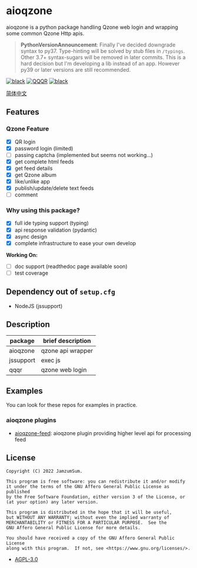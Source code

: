 # aioqzone

aioqzone is a python package handling Qzone web login and wrapping some common Qzone Http apis.

> **PythonVersionAnnouncement**: Finally I've decided downgrade syntax to py37. Type-hinting will be solved by stub files in `/typings`. Other 3.7+ syntax-sugars will be removed in later commits. This is a hard decision but I'm developing a lib instead of an app. However py39 or later versions are still recommended.

[![black](https://img.shields.io/badge/python-3.10-blue.svg)][home]
[![QQQR](https://github.com/JamzumSum/aioqzone/actions/workflows/qqqr.yml/badge.svg?branch=beta&event=schedule)](https://github.com/JamzumSum/aioqzone/actions/workflows/qqqr.yml)
[![black](https://img.shields.io/badge/code%20style-black-000000.svg)](https://github.com/psf/black)

[简体中文](README_zh-cn.md)

## Features

### Qzone Feature

- [x] QR login
- [x] password login (limited)
- [ ] passing captcha (implemented but seems not working...)
- [x] get complete html feeds
- [x] get feed details
- [x] get Qzone album
- [x] like/unlike app
- [x] publish/update/delete text feeds
- [ ] comment

### Why using this package?

- [x] full ide typing support (typing)
- [x] api response validation (pydantic)
- [x] async design
- [x] complete infrastructure to ease your own develop

__Working On:__

- [ ] doc support (readthedoc page available soon)
- [ ] test coverage

## Dependency out of `setup.cfg`

- NodeJS (jssupport)

## Description

|package    |brief description  |
|-----------|-------------------|
|aioqzone   |qzone api wrapper  |
|jssupport  |exec js            |
|qqqr       |qzone web login    |

## Examples

You can look for these repos for examples in practice.

### aioqzone plugins

- [aioqzone-feed][aioqzone-feed]: aioqzone plugin providing higher level api for processing feed


## License

```
Copyright (C) 2022 JamzumSum.

This program is free software: you can redistribute it and/or modify
it under the terms of the GNU Affero General Public License as published
by the Free Software Foundation, either version 3 of the License, or
(at your option) any later version.

This program is distributed in the hope that it will be useful,
but WITHOUT ANY WARRANTY; without even the implied warranty of
MERCHANTABILITY or FITNESS FOR A PARTICULAR PURPOSE.  See the
GNU Affero General Public License for more details.

You should have received a copy of the GNU Affero General Public License
along with this program.  If not, see <https://www.gnu.org/licenses/>.
```

- [AGPL-3.0](LICENSE)


[home]: https://github.com/JamzumSum/aioqzone "Python wrapper for Qzone web login and Qzone http api"
[aioqzone-feed]: https://github.com/JamzumSum/aioqzone-feed "aioqzone plugin providing higher level api for processing feed"
